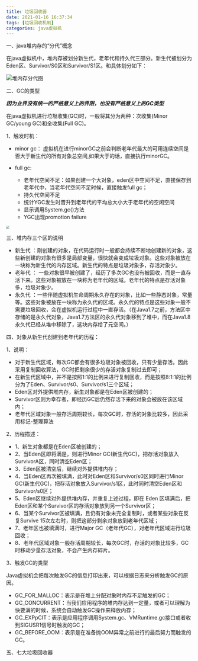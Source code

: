 ```yaml
---
title: 垃圾回收器
date: 2021-01-16 16:37:34
tags: [垃圾回收机制]
categories: java虚拟机
---
```


一、java堆内存的“分代”概念

在java虚拟机中，堆内存被划分新生代，老年代和持久代三部分。新生代被划分为Eden区、Survivor/S0区和Survivor/S1区。和具体划分如下：

![堆内存分代图](E:\blog\source\images\2021011801.png)

二、GC的类型

***因为业界没有统一的严格意义上的界限，也没有严格意义上的GC类型***

在java虚拟机进行垃圾收集(GC)时，一般将其分为两种：次收集(Minor GC/young GC)和全收集(Full GC)。

1、触发时机：

- minor gc： 虚拟机在进行minorGC之前会判断老年代最大的可用连续空间是否大于新生代的所有对象总空间,如果大于的话，直接执行minorGC。

- full gc:
  - 老年代空间不足：如果创建一个大对象，eden区中空间不足，直接保存到老年代中，当老年代空间不足时候，直接触发full gc；
  - 持久代空间不足
  - 统计YGC发生时晋升到老年代的平均总大小大于老年代的空闲空间
  - 显示调用System.gc()方法
  - YGC出现promotion failure

<img src="https://img-blog.csdnimg.cn/20190222222650784.jpeg?x-oss-process=image/watermark,type_ZmFuZ3poZW5naGVpdGk,shadow_10,text_aHR0cHM6Ly9ibG9nLmNzZG4ubmV0L2l2YV9icm90aGVy,size_16,color_FFFFFF,t_70" style="zoom:50%;" />

三、堆内存三个区的说明

- 新生代 ：刚创建的对象，在代码运行时一般都会持续不断地创建新的对象，这些新创建的对象有很多是局部变量，很快就会变成垃圾对象。这些对象被放在一块称为新生代的内存区域。新生代的特点是垃圾对象多，存活对象少。
- 老年代 ： 一些对象很早被创建了，经历了多次GC也没有被回收，而是一直存活下来。这些对象被放在一块称为老年代的区域。老年代的特点是存活对象多，垃圾对象少。
- 永久代 ：一些伴随虚拟机生命周期永久存在的对象，比如一些静态对象，常量等。这些对象被放在一块称为永久代的区域。永久代的特点是这些对象一般不需要垃圾回收，会在虚拟机运行过程中一直存活。（在Java1.7之前，方法区中存储的是永久代对象，Java1.7方法区的永久代对象移到了堆中，而在Java1.8永久代已经从堆中移除了，这块内存给了元空间。）

四、对象从新生代创建到老年代的历程：

1、说明：

- 对于新生代区域，每次GC都会有很多垃圾对象被回收，只有少量存活。因此采用复制回收算法，GC时把剩余很少的存活对象复制过去即可；
- 在新生代区域中，并不是按照1:1的比例来进行复制回收，而是按照8:1:1的比例分为了Eden、Survivor/s0、Survivor/s1三个区域；
- Eden区对外提供堆内存，新生对象都是在Eden区被创建的；
- Survivor区则为幸存者，即经历GC后仍然存活下来的对象会被放在该区域内；
- 老年代区域对象一般存活周期较长，每次GC时，存活的对象比较多，因此采用标记-整理算法

2、历程描述：

- 1、新生对象都是在Eden区被创建的；
- 2、当Eden区即将满是，则进行Minor GC(新生代GC)，把存活对象放入SurvivorA区，同时清空Eden区；
- 3、Eden区被清空后，继续对外提供堆内存；
- 4、当Eden区再次被填满，此时对Eden区和Survivor/s0区同时进行Minor GC(新生代GC)，把存活对象放入Survivor/s1区，此时同时清空Eden区和Survivor/s0区；
- 5、Eden区继续对外提供堆内存，并重复上述过程，即在 Eden 区填满后，把Eden区和某个Survivor区的存活对象放到另一个Survivor区；
- 6、当某个Survivor区被填满，且仍有对象未完全复制时，或者某些对象在反复Survive 15次左右时，则把这部分剩余对象放到老年代区域；
- 7、老年区也被填满时，进行Major GC（老年代GC），对老年代区域进行垃圾回收；
- 8、老年代区域对象一般存活周期较长，每次GC时，存活的对象比较多，GC时移动少量存活对象，不会产生内存碎片。

3、触发GC的类型

Java虚拟机会把每次触发GC的信息打印出来，可以根据日志来分析触发GC的原因。

- GC_FOR_MALLOC：表示是在堆上分配对象时内存不足触发的GC；
- GC_CONCURRENT：当我们应用程序的堆内存达到一定量，或者可以理解为快要满的时候，系统会自动触发GC操作来释放内存；
- GC_EXPpCIT：表示是应用程序调用System.gc、VMRuntime.gc接口或者收到SIGUSR1信号时触发的GC；
- GC_BEFORE_OOM：表示是在准备抛OOM异常之前进行的最后努力而触发的GC。

五、七大垃圾回收器



